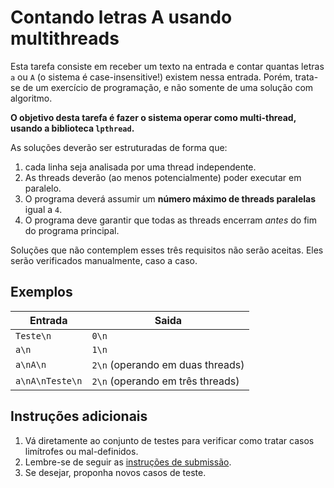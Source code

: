 # Contando letras A usando multithreads

Esta tarefa consiste em receber um texto na entrada e contar quantas letras `a`
ou `A` (o sistema é case-insensitive!) existem nessa entrada. Porém, trata-se de
um exercício de programação, e não somente de uma solução com algoritmo.

**O objetivo desta tarefa é fazer o sistema operar como multi-thread,
usando a biblioteca `lpthread`.**

As soluções deverão ser estruturadas de forma que:

1. cada linha seja analisada por
uma thread independente.
1. As threads deverão (ao menos potencialmente) poder
executar em paralelo.
1. O programa deverá assumir um **número máximo de threads paralelas** igual a
`4`.
1. O programa deve garantir que todas as threads encerram *antes* do fim do
   programa principal.

Soluções que não contemplem esses três requisitos não serão aceitas. Eles serão
verificados manualmente, caso a caso.

## Exemplos

Entrada | Saida
------- | -----
`Teste\n` | `0\n`
`a\n` | `1\n`
`a\nA\n` | `2\n` (operando em duas threads)
`a\nA\nTeste\n` | `2\n` (operando em três threads)



## Instruções adicionais

1. Vá diretamente ao conjunto de testes para verificar como tratar casos
   limítrofes ou mal-definidos.
1. Lembre-se de seguir as [instruções de submissão](docs/instrucoes.md).
1. Se desejar, proponha novos casos de teste.
